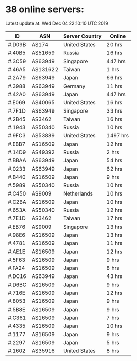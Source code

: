 # 38 online servers:

Latest update at: Wed Dec 04 22:10:10 UTC 2019

| ID | ASN | Server Country | Online |
| -- | --- | -------------- | ------ |
| #.D09B | AS174 | United States | 20 hrs |
| #.40B5 | AS51659 | Russia | 16 hrs |
| #.3C59 | AS63949 | Singapore | 447 hrs |
| #.46A5 | AS131622 | Taiwan | 1 hrs |
| #.2A79 | AS63949 | Japan | 66 hrs |
| #.3988 | AS63949 | Germany | 11 hrs |
| #.42A0 | AS63949 | Japan | 447 hrs |
| #.E069 | AS40065 | United States | 16 hrs |
| #.7F1D | AS63949 | Singapore | 33 hrs |
| #.2B45 | AS3462 | Taiwan | 16 hrs |
| #.1943 | AS50340 | Russia | 10 hrs |
| #.9FC3 | AS53889 | United States | 1497 hrs |
| #.EBB7 | AS16509 | Japan | 12 hrs |
| #.14D9 | AS49392 | Russia | 2 hrs |
| #.BBAA | AS63949 | Japan | 54 hrs |
| #.0233 | AS63949 | Japan | 62 hrs |
| #.B440 | AS16509 | Japan | 9 hrs |
| #.5989 | AS50340 | Russia | 10 hrs |
| #.C450 | AS9009 | Netherlands | 10 hrs |
| #.C2BA | AS16509 | Japan | 10 hrs |
| #.653A | AS50340 | Russia | 12 hrs |
| #.7E1D | AS3462 | Taiwan | 17 hrs |
| #.EB76 | AS9009 | Singapore | 13 hrs |
| #.98E6 | AS16509 | Japan | 13 hrs |
| #.4781 | AS16509 | Japan | 11 hrs |
| #.AE1E | AS16509 | Japan | 12 hrs |
| #.5F63 | AS16509 | Japan | 9 hrs |
| #.FA24 | AS16509 | Japan | 8 hrs |
| #.DC16 | AS63949 | Japan | 43 hrs |
| #.D6BC | AS16509 | Japan | 9 hrs |
| #.716E | AS16509 | Japan | 12 hrs |
| #.8053 | AS16509 | Japan | 9 hrs |
| #.5B8E | AS16509 | Japan | 9 hrs |
| #.C361 | AS16509 | Japan | 7 hrs |
| #.4335 | AS16509 | Japan | 10 hrs |
| #.1177 | AS16509 | Japan | 9 hrs |
| #.2297 | AS16509 | Japan | 5 hrs |
| #.1602 | AS35916 | United States | 8 hrs |

